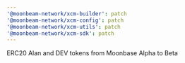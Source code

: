 ```yaml
---
'@moonbeam-network/xcm-builder': patch
'@moonbeam-network/xcm-config': patch
'@moonbeam-network/xcm-utils': patch
'@moonbeam-network/xcm-sdk': patch
---
```


ERC20 Alan and DEV tokens from Moonbase Alpha to Beta
